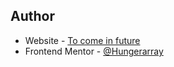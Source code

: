 ## Author

- Website - [To come in future](#)
- Frontend Mentor - [@Hungerarray](https://www.frontendmentor.io/profile/Hungerarray)
